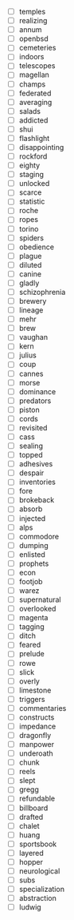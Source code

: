 - [ ] temples
- [ ] realizing
- [ ] annum
- [ ] openbsd
- [ ] cemeteries
- [ ] indoors
- [ ] telescopes
- [ ] magellan
- [ ] champs
- [ ] federated
- [ ] averaging
- [ ] salads
- [ ] addicted
- [ ] shui
- [ ] flashlight
- [ ] disappointing
- [ ] rockford
- [ ] eighty
- [ ] staging
- [ ] unlocked
- [ ] scarce
- [ ] statistic
- [ ] roche
- [ ] ropes
- [ ] torino
- [ ] spiders
- [ ] obedience
- [ ] plague
- [ ] diluted
- [ ] canine
- [ ] gladly
- [ ] schizophrenia
- [ ] brewery
- [ ] lineage
- [ ] mehr
- [ ] brew
- [ ] vaughan
- [ ] kern
- [ ] julius
- [ ] coup
- [ ] cannes
- [ ] morse
- [ ] dominance
- [ ] predators
- [ ] piston
- [ ] cords
- [ ] revisited
- [ ] cass
- [ ] sealing
- [ ] topped
- [ ] adhesives
- [ ] despair
- [ ] inventories
- [ ] fore
- [ ] brokeback
- [ ] absorb
- [ ] injected
- [ ] alps
- [ ] commodore
- [ ] dumping
- [ ] enlisted
- [ ] prophets
- [ ] econ
- [ ] footjob
- [ ] warez
- [ ] supernatural
- [ ] overlooked
- [ ] magenta
- [ ] tagging
- [ ] ditch
- [ ] feared
- [ ] prelude
- [ ] rowe
- [ ] slick
- [ ] overly
- [ ] limestone
- [ ] triggers
- [ ] commentaries
- [ ] constructs
- [ ] impedance
- [ ] dragonfly
- [ ] manpower
- [ ] underoath
- [ ] chunk
- [ ] reels
- [ ] slept
- [ ] gregg
- [ ] refundable
- [ ] billboard
- [ ] drafted
- [ ] chalet
- [ ] huang
- [ ] sportsbook
- [ ] layered
- [ ] hopper
- [ ] neurological
- [ ] subs
- [ ] specialization
- [ ] abstraction
- [ ] ludwig

